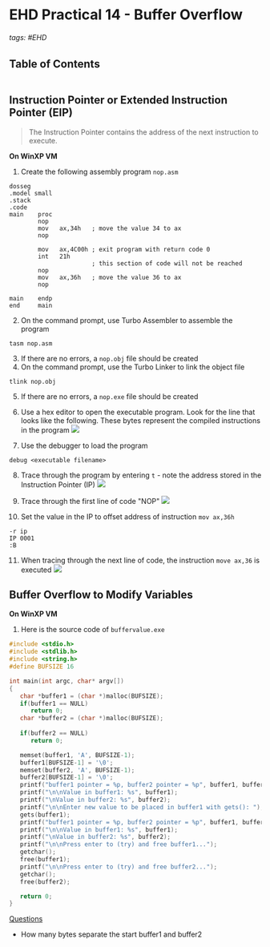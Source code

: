 # EHD Practical 14 - Buffer Overflow

###### tags: #EHD 

## Table of Contents
```toc
```

## Instruction Pointer or Extended Instruction Pointer (EIP)
> The Instruction Pointer contains the address of the next instruction to execute.

**On WinXP VM**
1. Create the following assembly program `nop.asm`
```
dosseg
.model small
.stack
.code
main    proc
        nop
        mov   ax,34h   ; move the value 34 to ax
        nop

        mov   ax,4C00h ; exit program with return code 0
        int   21h
                       ; this section of code will not be reached
        nop
        mov   ax,36h   ; move the value 36 to ax
        nop

main    endp
end     main
```

2. On the command prompt, use Turbo Assembler to assemble the program
```
tasm nop.asm
```

3. If there are no errors, a `nop.obj` file should be created
4. On the command prompt, use the Turbo Linker to link the object file
```
tlink nop.obj
```

5. If there are no errors, a `nop.exe` file should be created
6. Use a hex editor to open the executable program. Look for the line that looks like the following. These bytes represent the compiled instructions in the program
![](https://i.imgur.com/885fHdO.png)

7. Use the debugger to load the program
```
debug <executable filename>
```

8. Trace through the program by entering `t` - note the address stored in the Instruction Pointer (IP)
![](https://i.imgur.com/6OlGHPi.png)

9. Trace through the first line of code "NOP"
![](https://i.imgur.com/acLczLe.png)

10. Set the value in the IP to offset address of instruction `mov ax,36h`
```
-r ip
IP 0001
:B
```

11. When tracing through the next line of code, the instruction `move ax,36` is executed
![](https://i.imgur.com/GlYyOT4.png)


## Buffer Overflow to Modify Variables
**On WinXP VM**
1. Here is the source code of `buffervalue.exe`
```c
#include <stdio.h>
#include <stdlib.h>
#include <string.h>
#define BUFSIZE 16

int main(int argc, char* argv[])
{
   char *buffer1 = (char *)malloc(BUFSIZE);
   if(buffer1 == NULL)
      return 0;
   char *buffer2 = (char *)malloc(BUFSIZE);
   
   if(buffer2 == NULL)
      return 0;

   memset(buffer1, 'A', BUFSIZE-1);
   buffer1[BUFSIZE-1] = '\0';
   memset(buffer2, 'A', BUFSIZE-1);
   buffer2[BUFSIZE-1] = '\0';
   printf("buffer1 pointer = %p, buffer2 pointer = %p", buffer1, buffer2);
   printf("\n\nValue in buffer1: %s", buffer1);
   printf("\nValue in buffer2: %s", buffer2);
   printf("\n\nEnter new value to be placed in buffer1 with gets(): ");
   gets(buffer1);
   printf("buffer1 pointer = %p, buffer2 pointer = %p", buffer1, buffer2);
   printf("\n\nValue in buffer1: %s", buffer1);
   printf("\nValue in buffer2: %s", buffer2);
   printf("\n\nPress enter to (try) and free buffer1...");
   getchar();
   free(buffer1);
   printf("\n\nPress enter to (try) and free buffer2...");
   getchar();
   free(buffer2);

   return 0;
}
```

<u>Questions</u>
- How many bytes separate the start buffer1 and buffer2